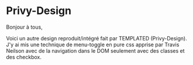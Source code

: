 # Privy-Design

Bonjour à tous, 

Voici un autre design reproduit/intégré fait par TEMPLATED (Privy-Design).
J'y ai mis une technique de menu-toggle en pure css apprise par Travis Neilson avec de la navigation dans le DOM seulement avec des classes et des checkbox.
